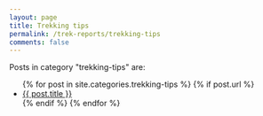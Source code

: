 ```yaml
---
layout: page
title: Trekking tips
permalink: /trek-reports/trekking-tips
comments: false
---
```


<div class="row justify-content-between">
<div class="col-md-8 pr-5">


<p>Posts in category "trekking-tips" are:</p>

<ul>
  {% for post in site.categories.trekking-tips %}
    {% if post.url %}
        <li><a href="{{ post.url }}">{{ post.title }}</a></li>
    {% endif %}
  {% endfor %}
</ul>


</div>
</div>
